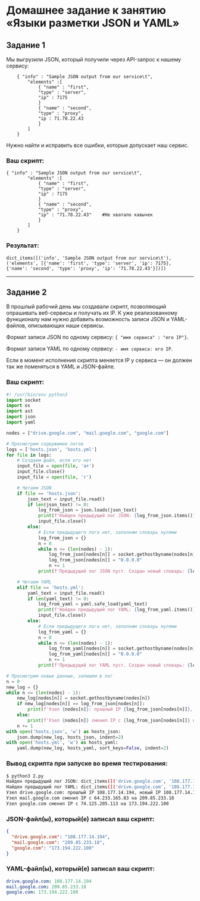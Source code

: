 # Домашнее задание к занятию «Языки разметки JSON и YAML»

## Задание 1

Мы выгрузили JSON, который получили через API-запрос к нашему сервису:

```
    { "info" : "Sample JSON output from our service\t",
        "elements" :[
            { "name" : "first",
            "type" : "server",
            "ip" : 7175 
            }
            { "name" : "second",
            "type" : "proxy",
            "ip : 71.78.22.43
            }
        ]
    }
```
  Нужно найти и исправить все ошибки, которые допускает наш сервис.

### Ваш скрипт:

```
{ "info" : "Sample JSON output from our service\t",
        "elements" :[
            { "name" : "first",
            "type" : "server",
            "ip" : 7175 
            }
            { "name" : "second",
            "type" : "proxy",
            "ip" : "71.78.22.43"    #Не хватало кавычек
            }
        ]
    }
```
### Результат:
```
dict_items([('info', 'Sample JSON output from our service\t'), ('elements', [{'name': 'first', 'type': 'server', 'ip': 7175}, {'name': 'second', 'type': 'proxy', 'ip': '71.78.22.43'}])])
```
---

## Задание 2

В прошлый рабочий день мы создавали скрипт, позволяющий опрашивать веб-сервисы и получать их IP. К уже реализованному функционалу нам нужно добавить возможность записи JSON и YAML-файлов, описывающих наши сервисы. 

Формат записи JSON по одному сервису: `{ "имя сервиса" : "его IP"}`. 

Формат записи YAML по одному сервису: `- имя сервиса: его IP`. 

Если в момент исполнения скрипта меняется IP у сервиса — он должен так же поменяться в YAML и JSON-файле.

### Ваш скрипт:

```python
#! /usr/bin/env python3
import socket
import os
import ast
import json
import yaml

nodes = ["drive.google.com", "mail.google.com", "google.com"]

# Просмотрим содержимое логов
logs = ['hosts.json', 'hosts.yml']
for file in logs:
    # Cоздаем файл, если его нет
    input_file = open(file, 'a+')
    input_file.close()
    input_file = open(file, 'r')

    # Читаем JSON
    if file == 'hosts.json':
        json_text = input_file.read()
        if len(json_text) != 0:
            log_from_json = json.loads(json_text)
            print(f'Найден предыдущий лог JSON: {log_from_json.items()}')
            input_file.close()
        else:
            # Если предыдущего лога нет, заполним словарь нулями
            log_from_json = {}
            n = 0
            while n <= (len(nodes) - 1):
                log_from_json[nodes[n]] = socket.gethostbyname(nodes[n])
                log_from_json[nodes[n]] = "0.0.0.0"
                n += 1
            print(f'Предыдущий лог JSON пуст. Создан новый словарь: {log_from_json.items()}')

    # Читаем YAML
    elif file == 'hosts.yml':
        yaml_text = input_file.read()
        if len(yaml_text) != 0:
            log_from_yaml = yaml.safe_load(yaml_text)
            print(f'Найден предыдущий лог YAML: {log_from_yaml.items()}')
            input_file.close()
        else:
            # Если предыдущего лога нет, заполним словарь нулями
            log_from_yaml = {}
            n = 0
            while n <= (len(nodes) - 1):
                log_from_yaml[nodes[n]] = socket.gethostbyname(nodes[n])
                log_from_yaml[nodes[n]] = "0.0.0.0"
                n += 1
            print(f'Предыдущий лог YAML пуст. Создан новый словарь: {log_from_yaml.items()}')

# Просмотрим новые данные, запишем в лог
n = 0
new_log = {}
while n <= (len(nodes) - 1):
    new_log[nodes[n]] = socket.gethostbyname(nodes[n])
    if new_log[nodes[n]] == log_from_json[nodes[n]]:
        print(f'Узел {nodes[n]}: прошлый IP {log_from_json[nodes[n]]}, новый IP {new_log[nodes[n]]}. Изменений не было.')
    else:
        print(f'Узел {nodes[n]} сменил IP с {log_from_json[nodes[n]]} на {new_log[nodes[n]]}')
    n += 1
with open('hosts.json', 'w') as hosts_json:
    json.dump(new_log, hosts_json, indent=2)
with open('hosts.yml', 'w') as hosts_yaml:
    yaml.dump(new_log, hosts_yaml, sort_keys=False, indent=2)

```

### Вывод скрипта при запуске во время тестирования:

```bash
$ python3 2.py
Найден предыдущий лог JSON: dict_items([('drive.google.com', '108.177.14.194'), ('mail.google.com', '64.233.165.83'), ('google.com', '74.125.205.113')])
Найден предыдущий лог YAML: dict_items([('drive.google.com', '108.177.14.194'), ('mail.google.com', '64.233.165.83'), ('google.com', '74.125.205.113')])
Узел drive.google.com: прошлый IP 108.177.14.194, новый IP 108.177.14.194. Изменений не было.
Узел mail.google.com сменил IP с 64.233.165.83 на 209.85.233.18
Узел google.com сменил IP с 74.125.205.113 на 173.194.222.100
```

### JSON-файл(ы), который(е) записал ваш скрипт:

```json
{
  "drive.google.com": "108.177.14.194",
  "mail.google.com": "209.85.233.18",
  "google.com": "173.194.222.100"
} 
```

### YAML-файл(ы), который(е) записал ваш скрипт:

```yaml
drive.google.com: 108.177.14.194
mail.google.com: 209.85.233.18
google.com: 173.194.222.100
```